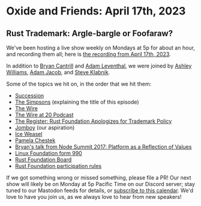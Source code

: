 # Oxide and Friends: April 17th, 2023

## Rust Trademark: Argle-bargle or Foofaraw?

We've been hosting a live show weekly on Mondays at 5p for about an hour,
and recording them all; here is
[the recording from April 17th, 2023](https://youtu.be/N-ADQ5n7HoY).

In addition to
[Bryan Cantrill](https://mastodon.social/@bcantrill) and
[Adam Leventhal](https://mastodon.social/@ahl),
we were joined by
[Ashley Williams](https://mastodon.social/@ag_dubs),
[Adam Jacob](https://mastodon.social/@adamhjk@hachyderm.io),
and [Steve Klabnik](https://twitter.com/steveklabnik).

Some of the topics we hit on, in the order that we hit them:

- [Succession](https://m.imdb.com/title/tt7660850)
- [The Simpsons](https://www.youtube.com/watch?v=dH7zt12Ok8M) (explaining the title of this episode)
- [The Wire](https://m.imdb.com/title/tt0306414)
- [The Wire at 20 Podcast](https://www.youtube.com/watch?v=xljB94DkS88)
- [The Register: Rust Foundation Apologizes for Trademark Policy](https://www.theregister.com/2023/04/17/rust_foundation_apologizes_trademark_policy/)
- [Jomboy](https://www.youtube.com/channel/UCl9E4Zxa8CVr2LBLD0_TaNg) (our aspiration)
- [Ice Weasel](https://en.wikipedia.org/wiki/Debian%E2%80%93Mozilla_trademark_dispute)
- [Pamela Chestek](https://opensource.org/board-member/pamela-chestek-2/)
- [Bryan's talk from Node Summit 2017: Platform as a Reflection of Values](https://vimeo.com/230142234)
- [Linux Foundation form 990](https://projects.propublica.org/nonprofits/organizations/460503801)
- [Rust Foundation Board](https://foundation.rust-lang.org/about/)
- [Rust Foundation participation rules](https://foundation.rust-lang.org/policies/bylaws/#section-2.6-participation)

If we got something wrong or missed something, please file a PR!
Our next show will likely be on Monday at 5p Pacific Time on our Discord
server; stay tuned to our Mastodon feeds for details, or [subscribe to this
calendar](https://sesh.fyi/api/calendar/v2/iMdFbuFRupMwuTiwvXswNU.ics).  We'd
love to have you join us, as we always love to hear from new speakers!

